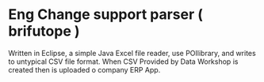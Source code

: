 # Eng Change support parser ( brifutope )

Written in Eclipse, a simple Java Excel file reader, use POIlibrary,
and writes to untypical CSV file format. When CSV
Provided by Data Workshop is created then is uploaded o company ERP App.
